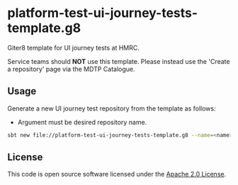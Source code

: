 # platform-test-ui-journey-tests-template.g8

Giter8 template for UI journey tests at HMRC.

Service teams should **NOT** use this template. Please instead use the 'Create a repository' page via the MDTP Catalogue.

## Usage

Generate a new UI journey test repository from the template as follows:

* Argument <name> must be desired repository name.

```bash
sbt new file://platform-test-ui-journey-tests-template.g8 --name=<name>-ui-journey-tests
```

## License

This code is open source software licensed under the [Apache 2.0 License]("http://www.apache.org/licenses/LICENSE-2.0.html").
